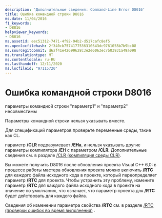 ```yaml
---
description: 'Дополнительные сведения: Command-Line Error D8016'
title: Ошибка командной строки D8016
ms.date: 11/04/2016
f1_keywords:
- D8016
helpviewer_keywords:
- D8016
ms.assetid: eec51312-7471-4f92-94b2-d517cafc8ef5
ms.openlocfilehash: 2f340cb7574177536310343dc9761058b7b9bc08
ms.sourcegitcommit: d6af41e42699628c3e2e6063ec7b03931a49a098
ms.translationtype: MT
ms.contentlocale: ru-RU
ms.lasthandoff: 12/11/2020
ms.locfileid: "97115720"
---
```

# <a name="command-line-error-d8016"></a>Ошибка командной строки D8016

параметры командной строки "параметр1" и "параметр2" несовместимы

Параметры командной строки нельзя указывать вместе.

Для спецификаций параметров проверьте переменные среды, такие как CL.

параметр **/CLR** подразумевает **/EHa**, и нельзя указывать другие параметры компилятора **/EH** с параметром **/CLR**. Дополнительные сведения см. в разделе [/CLR (компиляция среды CLR)](../../build/reference/clr-common-language-runtime-compilation.md).

Вы можете получить D8016 после обновления проекта Visual C++ 6,0: в процессе работы мастера обновления проекта можно включить **/RTC** для каждого файла исходного кода в проекте, который переопределяет параметр **/RTC** для проекта.  Чтобы устранить эту проблему, измените параметр **/RTC** для каждого файла исходного кода в проекте на значение по умолчанию, что означает, что параметр проекта для **/RTC** будет действовать для каждого файла.

Сведения об изменении параметра свойства **/RTC** см. в разделе [/RTC (проверки ошибок во время выполнения)](../../build/reference/rtc-run-time-error-checks.md) .
